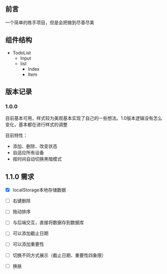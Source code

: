 
## 前言

一个简单的练手项目，但是会把做到尽善尽美
## 组件结构
- TodoList
  - Input
  - Iist
    - Index
    - Item

## 版本记录

### 1.0.0

目前基本可用，样式较为美观基本实现了自己的一些想法。1.0版本逻辑没有怎么变化，基本都在进行样式的调整

目前特性：
- 添加、删除、改变状态
- 自适应所有设备
- 按时间自动切换黑暗模式

## 1.1.0 需求

- [x] localStorage本地存储数据
- [ ] 右键删除
- [ ] 拖动排序
- [ ] 与后端交互，直接将数据存到数据库
- [ ] 可以添加截止日期
- [ ] 可以添加重要性
- [ ] 切换不同方式展示（截止日期、重要性四象限）
- [ ] 换肤

